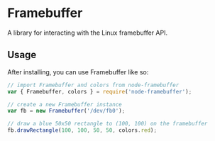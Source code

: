 # Framebuffer
A library for interacting with the Linux framebuffer API.
## Usage
After installing, you can use Framebuffer like so:
```javascript
// import Framebuffer and colors from node-framebuffer
var { Framebuffer, colors } = require('node-framebuffer');

// create a new Framebuffer instance
var fb = new Framebuffer('/dev/fb0');

// draw a blue 50x50 rectangle to (100, 100) on the framebuffer
fb.drawRectangle(100, 100, 50, 50, colors.red);
```

